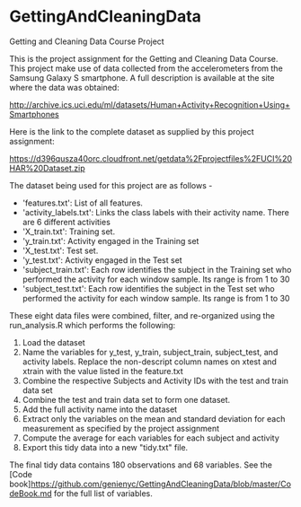 # GettingAndCleaningData
Getting and Cleaning Data Course Project

This is the project assignment for the Getting and Cleaning Data Course.  This project make use of data collected from the accelerometers from the Samsung Galaxy S smartphone. A full description is available at the site where the data was obtained: 

http://archive.ics.uci.edu/ml/datasets/Human+Activity+Recognition+Using+Smartphones 

Here is the link to the complete dataset as supplied by this project assignment: 

https://d396qusza40orc.cloudfront.net/getdata%2Fprojectfiles%2FUCI%20HAR%20Dataset.zip 

The dataset being used for this project are as follows -

*  'features.txt': List of all features.
*  'activity_labels.txt': Links the class labels with their activity name. There are 6 different activities
*  'X_train.txt': Training set.
*  'y_train.txt': Activity engaged in the Training set
*  'X_test.txt': Test set.
*  'y_test.txt': Activity engaged in the Test set
*  'subject_train.txt': Each row identifies the subject in the Training set who performed the activity for each window sample. Its range is from 1 to 30
*  'subject_test.txt': Each row identifies the subject in the Test set who performed the activity for each window sample. Its range is from 1 to 30

These eight data files were combined, filter, and re-organized using the run_analysis.R which performs the following:  

1. Load the dataset
2. Name the variables for y_test, y_train, subject_train, subject_test, and activity labels. Replace the non-descript column names on xtest and xtrain with the value listed in the feature.txt
3.  Combine the respective Subjects and Activity IDs with the test and train data set
4.  Combine the test and train data set to form one dataset.
5.  Add the full activity name into the dataset 
6.  Extract only the variables on the mean and standard deviation for each measurement as specified by the project assignment
7.  Compute the average for each variables for each subject and activity
8.  Export this tidy data into a new "tidy.txt" file.

The final tidy data contains 180 observations and 68 variables.  See the [Code book]https://github.com/genienyc/GettingAndCleaningData/blob/master/CodeBook.md for the full list of variables.
